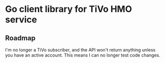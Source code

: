 # Go client library for TiVo HMO service
## Roadmap
I'm no longer a TiVo subscriber, and the API won't return anything unless you have an active account.
This means I can no longer test code changes.
